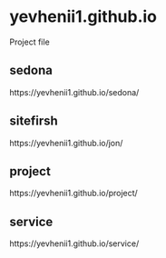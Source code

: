 # yevhenii1.github.io
Project file

<h2>sedona</h2>
https://yevhenii1.github.io/sedona/

<h2>sitefirsh</h2>
https://yevhenii1.github.io/jon/

<h2>project</h2>
https://yevhenii1.github.io/project/


<h2>service</h2>
https://yevhenii1.github.io/service/






